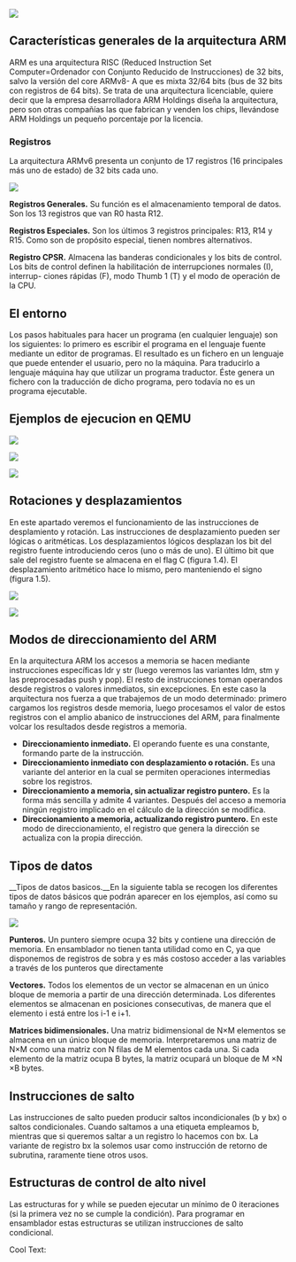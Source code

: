 ![](https://images.cooltext.com/5474909.png)

## Características generales de la arquitectura ARM
ARM es una arquitectura RISC (Reduced Instruction Set Computer=Ordenador
con Conjunto Reducido de Instrucciones) de 32 bits, salvo la versión del core ARMv8-
A que es mixta 32/64 bits (bus de 32 bits con registros de 64 bits). Se trata de una
arquitectura licenciable, quiere decir que la empresa desarrolladora ARM Holdings
diseña la arquitectura, pero son otras compañías las que fabrican y venden los chips,
llevándose ARM Holdings un pequeño porcentaje por la licencia.

### Registros
La arquitectura ARMv6 presenta un conjunto de 17 registros (16 principales más
uno de estado) de 32 bits cada uno.

![](imagenes/r1.png)

__Registros Generales.__ Su función es el almacenamiento temporal de datos. Son los
13 registros que van R0 hasta R12.

__Registros Especiales.__ Son los últimos 3 registros principales: R13, R14 y R15.
Como son de propósito especial, tienen nombres alternativos.

__Registro CPSR.__ Almacena las banderas condicionales y los bits de control. Los
bits de control definen la habilitación de interrupciones normales (I), interrup-
ciones rápidas (F), modo Thumb 1
(T) y el modo de operación de la CPU.


## El entorno
Los pasos habituales para hacer un programa (en cualquier lenguaje) son los
siguientes: lo primero es escribir el programa en el lenguaje fuente mediante un editor de programas. El resultado es un fichero en un lenguaje que puede entender el
usuario, pero no la máquina. Para traducirlo a lenguaje máquina hay que utilizar
un programa traductor. Éste genera un fichero con la traducción de dicho programa,
pero todavía no es un programa ejecutable.

## Ejemplos de ejecucion en QEMU

![](imagenes/cmd.png)

![](imagenes/consola.png)

![](imagenes/amg.png)


## Rotaciones y desplazamientos
En este apartado veremos el funcionamiento de las instrucciones de desplamiento
y rotación. Las instrucciones de desplazamiento pueden ser lógicas o aritméticas.
Los desplazamientos lógicos desplazan los bit del registro fuente introduciendo
ceros (uno o más de uno). El último bit que sale del registro fuente se almacena en el
flag C (figura 1.4). El desplazamiento aritmético hace lo mismo, pero manteniendo
el signo (figura 1.5).

![](imagenes/amg2.png)


![](https://images.cooltext.com/5474911.png)


## Modos de direccionamiento del ARM
En la arquitectura ARM los accesos a memoria se hacen mediante instrucciones específicas ldr y str (luego veremos las variantes ldm, stm y las preprocesadas push y pop).
El resto de instrucciones toman operandos desde registros o valores inmediatos, sin excepciones. En este caso la arquitectura nos fuerza a que trabajemos de
un modo determinado: primero cargamos los registros desde memoria, luego procesamos el valor de estos registros con el amplio abanico de instrucciones del ARM,
para finalmente volcar los resultados desde registros a memoria.

* __Direccionamiento inmediato.__ El operando fuente es una constante, formando parte de la instrucción.
* __Direccionamiento inmediato con desplazamiento o rotación.__ Es una variante del anterior en la cual se permiten operaciones intermedias sobre los registros.
* __Direccionamiento a memoria, sin actualizar registro puntero.__ Es la forma más sencilla y admite 4 variantes. Después del acceso a memoria ningún registro implicado en el cálculo de la dirección se modifica.
* __Direccionamiento a memoria, actualizando registro puntero.__ En este modo de direccionamiento, el registro que genera la dirección se actualiza con la propia dirección. 

## Tipos de datos
__Tipos de datos basicos.__En la siguiente tabla se recogen los diferentes tipos de datos básicos que podrán aparecer en los ejemplos, así como su
tamaño y rango de representación.

![](imagenes/amg3.png)

__Punteros.__ Un puntero siempre ocupa 32 bits y contiene una dirección de memoria.
En ensamblador no tienen tanta utilidad como en C, ya que disponemos de registros
de sobra y es más costoso acceder a las variables a través de los punteros que directamente

__Vectores.__ Todos los elementos de un vector se almacenan en un único bloque de
memoria a partir de una dirección determinada. Los diferentes elementos se almacenan en posiciones consecutivas, de manera que el elemento i está entre los i-1 e i+1.

__Matrices bidimensionales.__ Una matriz bidimensional de N×M elementos se almacena en un único bloque de memoria. Interpretaremos una matriz de N×M como
una matriz con N filas de M elementos cada una. Si cada elemento de la matriz
ocupa B bytes, la matriz ocupará un bloque de M ×N ×B bytes.

## Instrucciones de salto
Las instrucciones de salto pueden producir saltos incondicionales (b y bx) o
saltos condicionales. Cuando saltamos a una etiqueta empleamos b, mientras que
si queremos saltar a un registro lo hacemos con bx. La variante de registro bx la solemos usar como instrucción de retorno de subrutina, raramente tiene otros usos.

## Estructuras de control de alto nivel
Las estructuras for y while se pueden ejecutar un mínimo de 0 iteraciones (si
la primera vez no se cumple la condición). Para programar en ensamblador estas estructuras se utilizan instrucciones de salto condicional.

<a href="http://cooltext.com" target="_top"><img src="https://cooltext.com/images/ct_pixel.gif" width="80" height="15" alt="Cool Text: Logo and Graphics Generator" border="0" /></a>
